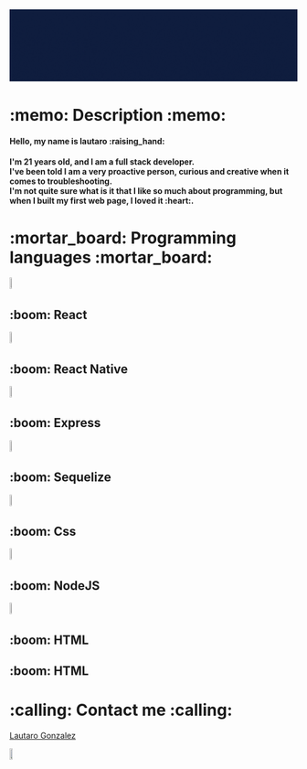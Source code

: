 
<img src="./SRC/Hola, Mucho gusto.gif"/>

<h1>:memo: Description :memo:</h1>

<h4> Hello, my name is lautaro :raising_hand:</h4>
<h4> 
    I'm 21 years old, and I am a full stack developer.<br/>
    I've been told I am a very proactive person, curious and creative when it comes to troubleshooting.<br/>
    I'm not quite sure what is it that I like so much about programming, but when I built my first web page, I loved it :heart:.
</h4>



<h1> :mortar_board: Programming languages :mortar_board: </h1> 
<div> <img width='7%' height='7%' src='https://upload.wikimedia.org/wikipedia/commons/thumb/4/47/React.svg/1200px-React.svg.png'/><h2>:boom: React </h2></div>
<div> <img width='7%' height='7%' src='https://upload.wikimedia.org/wikipedia/commons/thumb/4/47/React.svg/1200px-React.svg.png'/> <h2>:boom: React Native</h2> </div>
<div> <img width='7%' height='7%' src='https://upload.wikimedia.org/wikipedia/commons/6/64/Expressjs.png'/> <h2>:boom: Express </h2></div>
<div> <img width='7%' height='7%' src='https://brandslogos.com/wp-content/uploads/thumbs/sequelize-logo-vector.svg'/> <h2>:boom: Sequelize </h2></div>
<div> <img width='7%' height='7%' src='https://img.icons8.com/color/452/css3.png'/> <h2>:boom: Css</h2></div>
<div> <img width='7%' height='7%' src='https://icon-library.com/images/node-js-icon/node-js-icon-8.jpg'/> <h2>:boom: NodeJS </h2></div>
<div> <img width='7%' height='7%' src='https://clipground.com/images/html-logo-png-3.png'/> <h2>:boom: HTML  </h2></div>
<h2>:boom: HTML  </h2>

<h1>:calling: Contact me :calling:</h1>
<div class="badge-base LI-profile-badge" data-locale="es_ES" data-size="medium" data-theme="dark" data-type="VERTICAL" data-vanity="lautaro-gabriel-gonzalez" data-version="v1"><a class="badge-base__link LI-simple-link" href="https://ar.linkedin.com/in/lautaro-gabriel-gonzalez?trk=profile-badge">Lautaro Gonzalez</a></div>
              
<a src='https://www.linkedin.com/in/lautaro-gabriel-gonzalez'> <img width='10%' height='10%' src='https://image.flaticon.com/icons/png/512/174/174857.png'/> </a>
